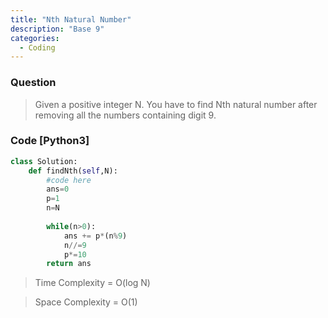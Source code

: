 ```yaml
---
title: "Nth Natural Number"
description: "Base 9"
categories:
  - Coding
---
```


### Question

> Given a positive integer N. You have to find Nth natural number after removing all the numbers containing digit 9.

### Code [Python3]

```python
class Solution:
    def findNth(self,N):
        #code here
        ans=0
        p=1
        n=N
        
        while(n>0):
            ans += p*(n%9)
            n//=9
            p*=10
        return ans            

```

> Time Complexity = O(log N)
              
> Space Complexity = O(1)


